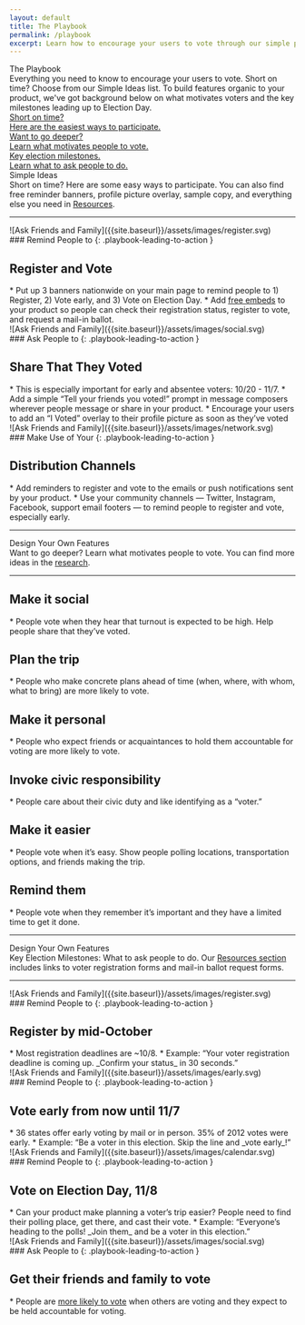 ```yaml
---
layout: default
title: The Playbook
permalink: /playbook
excerpt: Learn how to encourage your users to vote through our simple playbook of ideas and research on what motivates voters.
---
```


<div class="page-title">
  The Playbook
  <div class="inner playbook">
      Everything you need to know to encourage your users to vote. 
       Short on time? Choose from our Simple Ideas list. 
       To build features organic to your product, we've got background below 
       on what motivates voters and the key milestones leading up to Election Day.


  </div>
</div>

<!-- Start Playbook Nav -->
<div class="playbook-nav-wrapper" id="simple-ideas">
  <a href="#" class="nav-element chapter-1">
    <div class="nav-element-title">Short on time?</div>
    <div class="nav-element-description">Here are the easiest ways to participate.</div>
  </a>
  <a href="#" class="nav-element chapter-2">
    <div class="nav-element-title">Want to go deeper?</div>
    <div class="nav-element-description">Learn what motivates people to vote.</div>
  </a>
  <a href="#" class="nav-element chapter-3">
    <div class="nav-element-title">Key election milestones.</div>
    <div class="nav-element-description">Learn what to ask people to do.</div>
  </a>
</div>
<!-- End Playbook Nav -->

<!-- Start Simple Ideas Section -->
<div class="playbook-subtitle">Simple Ideas</div>
<div class="playbook-title-description">Short on time? Here are some easy ways to participate. You can also find free reminder banners, profile picture overlay, sample copy, and everything else you need in <a href="./resources" class="nav-element">Resources</a>.</div>

---

<div class="playbook-item" markdown="1">
<div class="playbook-image register" markdown="1">
![Ask Friends and Family]({{site.baseurl}}/assets/images/register.svg)
</div>

<div class="playbook-text" markdown="1">
### Remind People to
{: .playbook-leading-to-action }
<h2 class="playbook-action">Register and Vote</h2>
* Put up 3 banners nationwide on your main page to remind people to 1) Register, 2) Vote early, and 3) Vote on Election Day.
* Add <a href="./resources" class="nav-element">free embeds</a> to your product so people can check their registration status, register to vote, and request a mail-in ballot.
</div>
</div>

<div class="playbook-item" markdown="1">
<div class="playbook-image" markdown="1">
![Ask Friends and Family]({{site.baseurl}}/assets/images/social.svg)
</div>

<div class="playbook-text" markdown="1">
### Ask People to
{: .playbook-leading-to-action }
<h2 class="playbook-action">Share That They Voted</h2>
* This is especially important for early and absentee voters: 10/20 - 11/7.
* Add a simple “Tell your friends you voted!” prompt in message composers wherever people message or share in your product.
* Encourage your users to add an “I Voted” overlay to their profile picture as soon as they’ve voted
</div>
</div>

<div class="playbook-item" markdown="1">
<div class="playbook-image" markdown="1">
![Ask Friends and Family]({{site.baseurl}}/assets/images/network.svg)
</div>

<div class="playbook-text" markdown="1">
### Make Use of Your
{: .playbook-leading-to-action }
<h2 class="playbook-action">Distribution Channels</h2>
* Add reminders to register and vote to the emails or push notifications sent by your product.
* Use your community channels — Twitter, Instagram, Facebook, support email footers — to remind people to register and vote, especially early.
</div>
</div>

---
<!-- End Simple Ideas Section -->

<!-- Start DYOF -->
<div class="playbook-subtitle">Design Your Own Features</div>
<div class="playbook-title-description">Want to go deeper? Learn what motivates people to vote. You can find more ideas in the <a target="_blank" href="https://www.gsb.stanford.edu/insights/research-backed-ways-get-out-vote">research</a>.</div>

---

<div class="playbook-item no-image" markdown="1">
<div class="playbook-text" markdown="1">
<h2 class="playbook-action">Make it social</h2>
* People vote when they hear that turnout is expected to be high. Help people share that they’ve voted.
</div>
</div>

<div class="playbook-item no-image" markdown="1">
<div class="playbook-text" markdown="1">
<h2 class="playbook-action">Plan the trip</h2>
* People who make concrete plans ahead of time (when, where, with whom, what to bring) are more likely to vote.
</div>
</div>

<div class="playbook-item no-image" markdown="1">
<div class="playbook-text" markdown="1">
<h2 class="playbook-action">Make it personal</h2>
* People who expect friends or acquaintances to hold them accountable for voting are more likely to vote.
</div>
</div>

<div class="playbook-item no-image" markdown="1">
<div class="playbook-text" markdown="1">
<h2 class="playbook-action">Invoke civic responsibility</h2>
* People care about their civic duty and like identifying as a “voter.”
</div>
</div>

<div class="playbook-item no-image" markdown="1">
<div class="playbook-text" markdown="1">
<h2 class="playbook-action">Make it easier</h2>
* People vote when it’s easy. Show people polling locations, transportation options, and friends making the trip.
</div>
</div>

<div class="playbook-item no-image" markdown="1">
<div class="playbook-text" markdown="1">
<h2 class="playbook-action">Remind them</h2>
* People vote when they remember it’s important and they have a limited time to get it done.
</div>
</div>

---
<!-- End DYOF -->

<!-- Start Final Section -->
<div class="playbook-subtitle">Design Your Own Features</div>
<div class="playbook-title-description">Key Election Milestones: What to ask people to do. Our <a href="/resources">Resources section</a> includes links to voter registration forms and mail-in ballot request forms.</div>

---

<div class="playbook-item" markdown="1">
<div class="playbook-image register" markdown="1">
![Ask Friends and Family]({{site.baseurl}}/assets/images/register.svg)
</div>

<div class="playbook-text" markdown="1">
### Remind People to
{: .playbook-leading-to-action }
<h2 class="playbook-action">Register by mid-October</h2>
* Most registration deadlines are ~10/8.
* Example: “Your voter registration deadline is coming up. _Confirm your status_ in 30 seconds.”
</div>
</div>

<div class="playbook-item" markdown="1">
<div class="playbook-image early" markdown="1">
![Ask Friends and Family]({{site.baseurl}}/assets/images/early.svg)
</div>

<div class="playbook-text" markdown="1">
### Remind People to
{: .playbook-leading-to-action }
<h2 class="playbook-action">Vote early from now until 11/7</h2>
* 36 states offer early voting by mail or in person. 35% of 2012 votes were early.
* Example: “Be a voter in this election. Skip the line and _vote early_!”
</div>
</div>

<div class="playbook-item" markdown="1">
<div class="playbook-image calendar" markdown="1">
![Ask Friends and Family]({{site.baseurl}}/assets/images/calendar.svg)
</div>

<div class="playbook-text" markdown="1">
### Remind People to
{: .playbook-leading-to-action }
<h2 class="playbook-action">Vote on Election Day, 11/8</h2>
* Can your product make planning a voter’s trip easier? People need to find their polling place, get there, and cast their vote.
* Example: “Everyone’s heading to the polls! _Join them_ and be a voter in this election.”
</div>
</div>

<div class="playbook-item" markdown="1">
<div class="playbook-image" markdown="1">
![Ask Friends and Family]({{site.baseurl}}/assets/images/social.svg)
</div>

<div class="playbook-text" markdown="1">
### Ask People to
{: .playbook-leading-to-action }
<h2 class="playbook-action">Get their friends and family to vote</h2>
* People are <a target="_blank" href="https://www.gsb.stanford.edu/insights/research-backed-ways-get-out-vote">more likely to vote</a> when others are voting and they expect to be held accountable for voting.
</div>
</div>
<!-- End Final Section -->

<!-- <div class="playbook-title-description one-off">You can find free reminder banners, profile pic filters, sample reminder copy, and everything else in Resources.</div> -->
